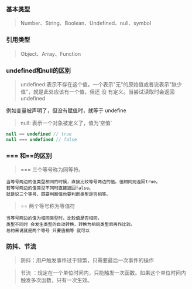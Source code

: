 ### 基本类型

>Number、String、Boolean、Undefined、null、symbol

### 引用类型
>Object、Array、Function

### undefined和null的区别

>undefined:表示不存在这个值。一个表示"无"的原始值或者说表示"缺少值"，就是此处应该有一个值，但还 没 有定义。当尝试读取时会返回 undefined

例如变量被声明了，但没有赋值时，就等于 undefine

>null: 表示一个对象被定义了，值为’空值‘

```js
null == undefined // true
null === undefined // false
```

### === 和==的区别
>===  三个等号称为同等符。
```
当等号两边的值类型相同的时候，直接比较等号两边的值。值相同则返回true。
若等号两边的值类型不同时直接返回false。
就是说三个等号，既要判断值也要判断类型是否相等。
```
>==  两个等号称为等值符
```
当等号两边的值为相同类型时，比较值是否相同，
类型不同时 会发生类型的自动转换，转换为相同类型后再作比较。
总的来说就是两个等号 只要值相等 就可以
```

### 防抖、节流
>防抖：用户触发事件过于频繁，只需要最后一次事件的操作

>节流 ：规定在一个单位时间内，只能触发一次函数。如果这个单位时间内触发多次函数，只有一次生效。